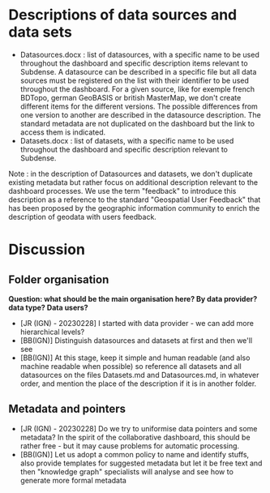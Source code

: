 
# Descriptions of data sources and data sets 

- Datasources.docx : list of datasources, with a specific name to be used throughout the dashboard and specific description items relevant to Subdense. A datasource can be described in a specific file but all data sources must be registered on the list with their identifier to be used throughout the dashboard. For a given source, like for exemple french BDTopo, german GeoBASIS or british MasterMap, we don't create different items for the different versions. The possible differences from one version to another are described in the datasource description. The standard metadata are not duplicated on the dashboard but the link to access them is indicated. 
- Datasets.docx : list of datasets, with a specific name to be used throughout the dashboard and specific description relevant to Subdense.

Note : in the description of Datasources and datasets, we don't duplicate existing metadata but rather focus on additional description relevant to the dashboard processes. We use the term "feedback" to introduce this description as a reference to the  standard "Geospatial User Feedback" that has been proposed by the geographic information community to enrich the description of geodata with users feedback. 



# Discussion

## Folder organisation

**Question: what should be the main organisation here? By data provider? data type? Data users?**

 - [JR (IGN) - 20230228] I started with data provider - we can add more hierarchical levels?
 - [BB(IGN)] Distinguish datasources and datasets at first and then we'll see
 - [BB(IGN)] At this stage, keep it simple and human readable (and also machine readable when possible) so reference all datasets and all datasources on the files Datasets.md and Datasources.md, in whatever order, and mention the place of the description if it is in another folder.  

## Metadata and pointers

 - [JR (IGN) - 20230228] Do we try to uniformise data pointers and some metadata? In the spirit of the collaborative dashboard, this should be rather free - but it may cause problems for automatic processing.
 - [BB(IGN)] Let us adopt a common policy to name and identify stuffs, also provide templates for suggested metadata but let it be free text and then "knowledge graph" specialists will analyse and see how to generate more formal metadata


